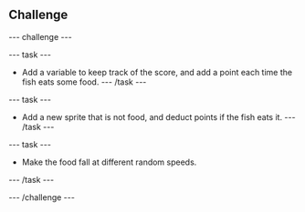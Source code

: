 ## Challenge

--- challenge ---

--- task ---
+ Add a variable to keep track of the score, and add a point each time the fish eats some food.
--- /task ---

--- task ---
+ Add a new sprite that is not food, and deduct points if the fish eats it.
--- /task ---

--- task ---
+ Make the food fall at different random speeds.

--- /task ---

--- /challenge ---
